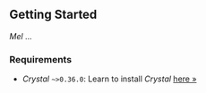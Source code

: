 ## Getting Started

*Mel* ...

### Requirements

- *Crystal* `~>0.36.0`: Learn to install *Crystal* [here &raquo;](https://crystal-lang.org/install/)

